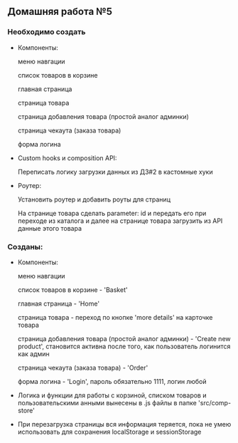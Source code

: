 ## Домашняя работа №5

### Необходимо создать

- Компоненты:

    меню навгации

    список товаров в корзине

    главная страница

    страница товара

    страница добавления товара (простой аналог админки)

    страница чекаута (заказа товара)

    форма логина

- Custom hooks и composition API:

    Переписать логику загрузки данных из Д3#2 в кастомные хуки

- Роутер:

    Установить роутер и добавить роуты для страниц

    На странице товара сделать parameter: id и передать его при переходе из каталога и далее на странице товара загрузить из API данные этого товара

### Созданы:

- Компоненты:

    меню навгации

    список товаров в корзине - 'Basket'

    главная страница - 'Home'

    страница товара - переход по кнопке 'more details'  на карточке товара

    страница добавления товара (простой аналог админки) - 'Create new product', становится активна после того, как пользователь логинится как админ

    страница чекаута (заказа товара) - 'Order'

    форма логина - 'Login', пароль обязательно 1111, логин любой

- Логика и функции для работы с корзиной, списком товаров и пользовательскими анными вынесены в .js файлы в папке 'src/comp-store'

- При перезагрузка страницы вся информация теряется, пока не умею использовать для сохранения localStorage и sessionStorage
